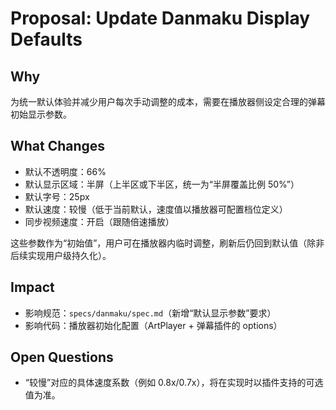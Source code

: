 # Proposal: Update Danmaku Display Defaults

## Why

为统一默认体验并减少用户每次手动调整的成本，需要在播放器侧设定合理的弹幕初始显示参数。

## What Changes

- 默认不透明度：66%
- 默认显示区域：半屏（上半区或下半区，统一为“半屏覆盖比例 50%”）
- 默认字号：25px
- 默认速度：较慢（低于当前默认，速度值以播放器可配置档位定义）
- 同步视频速度：开启（跟随倍速播放）

这些参数作为“初始值”，用户可在播放器内临时调整，刷新后仍回到默认值（除非后续实现用户级持久化）。

## Impact

- 影响规范：`specs/danmaku/spec.md`（新增“默认显示参数”要求）
- 影响代码：播放器初始化配置（ArtPlayer + 弹幕插件的 options）

## Open Questions

- “较慢”对应的具体速度系数（例如 0.8x/0.7x），将在实现时以插件支持的可选值为准。
